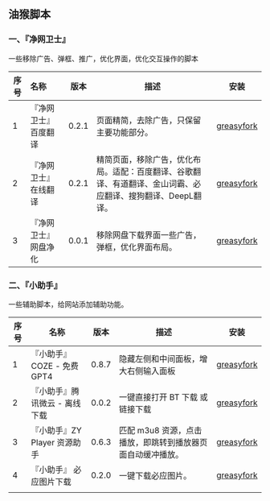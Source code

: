## 油猴脚本

###  一、『净网卫士』

一些移除广告、弹框、推广，优化界面，优化交互操作的脚本

| 序号 | 名称                  | 版本  | 描述                                                         |                             安装                             |
| ---- | :-------------------- | :---: | ------------------------------------------------------------ | :----------------------------------------------------------: |
| 1    | 『净网卫士』 百度翻译 | 0.2.1 | 页面精简，去除广告，只保留主要功能部分。                     | [greasyfork](https://greasyfork.org/zh-CN/scripts/485534-%E5%87%80%E7%BD%91%E5%8D%AB%E5%A3%AB-%E7%99%BE%E5%BA%A6%E7%BF%BB%E8%AF%91) |
| 2    | 『净网卫士』 在线翻译 | 0.2.1 | 精简页面，移除广告，优化布局。适配：百度翻译、谷歌翻译、有道翻译、金山词霸、必应翻译、搜狗翻译、DeepL翻译。 | [greasyfork](https://greasyfork.org/zh-CN/scripts/485552-%E5%87%80%E7%BD%91%E5%8D%AB%E5%A3%AB-%E5%9C%A8%E7%BA%BF%E7%BF%BB%E8%AF%91) |
| 3    | 『净网卫士』网盘净化  | 0.0.1 | 移除网盘下载界面一些广告，弹框，优化界面布局。               | [greasyfork](https://greasyfork.org/zh-CN/scripts/485619-%E5%87%80%E7%BD%91%E5%8D%AB%E5%A3%AB-%E7%BD%91%E7%9B%98%E5%87%80%E5%8C%96) |



###  二、『小助手』

一些辅助脚本，给网站添加辅助功能。

| 序号 | 名称                          | 版本  | 描述                                                       |                             安装                             |
| ---- | ----------------------------- | :---: | ---------------------------------------------------------- | :----------------------------------------------------------: |
| 1    | 『小助手』COZE - 免费GPT4     | 0.8.7 | 隐藏左侧和中间面板，增大右侧输入面板                       | [greasyfork](https://greasyfork.org/zh-CN/scripts/485618-%E5%B0%8F%E5%8A%A9%E6%89%8B-coze-free-gpt4) |
| 2    | 『小助手』腾讯微云 - 离线下载 | 0.0.2 | 一键直接打开 BT 下载 或 链接下载                           | [greasyfork](https://greasyfork.org/zh-CN/scripts/485630-%E5%B0%8F%E5%8A%A9%E6%89%8B-%E8%85%BE%E8%AE%AF%E5%BE%AE%E4%BA%91-%E7%A6%BB%E7%BA%BF%E4%B8%8B%E8%BD%BD) |
| 3    | 『小助手』ZY Player 资源助手  | 0.6.3 | 匹配 m3u8 资源，点击播放，即跳转到播放器页面自动缓冲播放。 | [greasyfork](https://greasyfork.org/zh-CN/scripts/383642-%E5%B0%8F%E5%8A%A9%E6%89%8B-zy-player-%E8%B5%84%E6%BA%90%E5%8A%A9%E6%89%8B) |
| 4    | 『小助手』 必应图片下载       | 0.2.0 | 一键下载必应图片。                                         | [greasyfork](https://greasyfork.org/zh-CN/scripts/387973-%E5%B0%8F%E5%8A%A9%E6%89%8B-%E5%BF%85%E5%BA%94%E5%9B%BE%E7%89%87%E4%B8%8B%E8%BD%BD) |
|      |                               |       |                                                            |                                                              |

